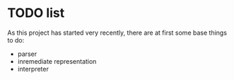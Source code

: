 TODO list
=========

As this project has started very recently, there are at first some base things to do:
+ parser
+ inremediate representation
+ interpreter

